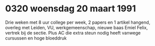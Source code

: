 # 0320 woensdag 20 maart 1991
Drie weken met 8 uur college per week, 2 papers en 1 artikel hangend, overleg met Leiden, VU, werkgemeenschap, nieuwe baas Emiel Felix, vertrek bij de sectie. Plus AC die extra steun nodig heeft vanwege cursussen en hoge bloeddruk